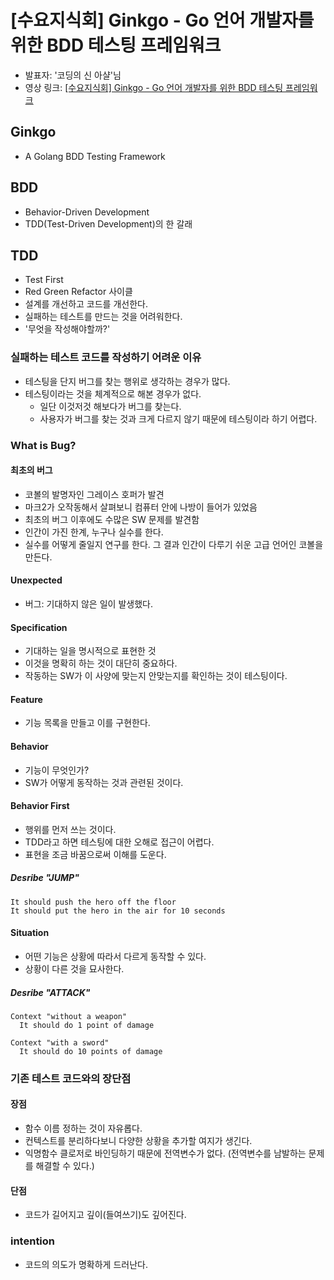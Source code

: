 # [수요지식회] Ginkgo - Go 언어 개발자를 위한 BDD 테스팅 프레임워크

- 발표자: '코딩의 신 아샬'님
- 영상 링크: [[수요지식회] Ginkgo - Go 언어 개발자를 위한 BDD 테스팅 프레임워크](https://youtu.be/gfTsSBRvdqI)

## Ginkgo

- A Golang BDD Testing Framework

## BDD

- Behavior-Driven Development
- TDD(Test-Driven Development)의 한 갈래

## TDD

- Test First
- Red Green Refactor 사이클
- 설계를 개선하고 코드를 개선한다.
- 실패하는 테스트를 만드는 것을 어려워한다.
- '무엇을 작성해야할까?'

### 실패하는 테스트 코드를 작성하기 어려운 이유

- 테스팅을 단지 버그를 찾는 행위로 생각하는 경우가 많다.
- 테스팅이라는 것을 체계적으로 해본 경우가 없다.
  - 일단 이것저것 해보다가 버그를 찾는다.
  - 사용자가 버그를 찾는 것과 크게 다르지 않기 때문에 테스팅이라 하기 어렵다.

### What is Bug?

#### 최초의 버그

- 코볼의 발명자인 그레이스 호퍼가 발견
- 마크2가 오작동해서 살펴보니 컴퓨터 안에 나방이 들어가 있었음
- 최초의 버그 이후에도 수많은 SW 문제를 발견함
- 인간이 가진 한계, 누구나 실수를 한다.
- 실수를 어떻게 줄일지 연구를 한다. 그 결과 인간이 다루기 쉬운 고급 언어인 코볼을 만든다.

#### Unexpected

- 버그: 기대하지 않은 일이 발생했다.

#### Specification

- 기대하는 일을 명시적으로 표현한 것
- 이것을 명확히 하는 것이 대단히 중요하다.
- 작동하는 SW가 이 사양에 맞는지 안맞는지를 확인하는 것이 테스팅이다.

#### Feature

- 기능 목록을 만들고 이를 구현한다.

#### Behavior

- 기능이 무엇인가?
- SW가 어떻게 동작하는 것과 관련된 것이다.

#### Behavior First

- 행위를 먼저 쓰는 것이다.
- TDD라고 하면 테스팅에 대한 오해로 접근이 어렵다.
- 표현을 조금 바꿈으로써 이해를 도운다.

##### Desribe "JUMP"

```
It should push the hero off the floor
It should put the hero in the air for 10 seconds
```

#### Situation

- 어떤 기능은 상황에 따라서 다르게 동작할 수 있다.
- 상황이 다른 것을 묘사한다.

##### Desribe "ATTACK"

```
Context "without a weapon"
  It should do 1 point of damage

Context "with a sword"
  It should do 10 points of damage
```

### 기존 테스트 코드와의 장단점

#### 장점

- 함수 이름 정하는 것이 자유롭다.
- 컨텍스트를 분리하다보니 다양한 상황을 추가할 여지가 생긴다.
- 익명함수 클로저로 바인딩하기 때문에 전역변수가 없다. (전역변수를 남발하는 문제를 해결할 수 있다.)

#### 단점

- 코드가 길어지고 깊이(들여쓰기)도 깊어진다.


### intention

- 코드의 의도가 명확하게 드러난다.
